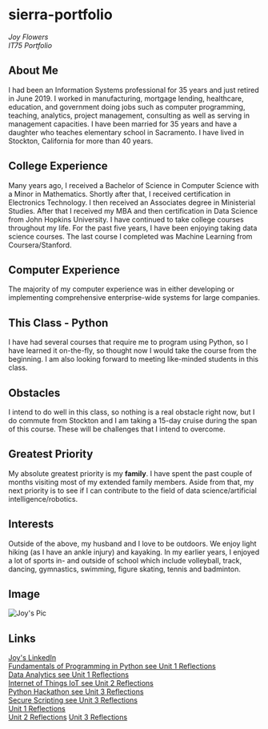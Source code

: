 # sierra-portfolio
*Joy Flowers*  
*IT75 Portfolio*  


## About Me
I had been an Information Systems professional for 35 years and just retired in June 2019. I worked in manufacturing, mortgage lending, healthcare, education, and government doing jobs such as computer programming, teaching, analytics, project management, consulting as well as serving in management capacities. I have been married for 35 years and have a daughter who teaches elementary school in Sacramento. I have lived in Stockton, California for more than 40 years.
## College Experience
Many years ago, I received a Bachelor of Science in Computer Science with a Minor in Mathematics. Shortly after that, I received certification in Electronics Technology. I then received an Associates degree in Ministerial Studies. After that I received my MBA and then certification in Data Science from John Hopkins University. I have continued to take college courses throughout my life. For the past five years, I have been enjoying taking data science courses. The last course I completed was Machine Learning from Coursera/Stanford.
## Computer Experience
The majority of my computer experience was in either developing or implementing comprehensive enterprise-wide systems for large companies.
## This Class - Python
I have had several courses that require me to program using Python, so I have learned it on-the-fly, so thought now I would take the course from the beginning. I am also looking forward to meeting like-minded students in this class.
## Obstacles
I intend to do well in this class, so nothing is a real obstacle right now, but I do commute from Stockton and I am taking a 15-day cruise during the span of this course. These will be challenges that I intend to overcome.
## Greatest Priority
My absolute greatest priority is my **family**. I have spent the past couple of months visiting most of my extended family members. Aside from that, my next priority is to see if I can contribute to the field of data science/artificial intelligence/robotics.
## Interests
Outside of the above, my husband and I love to be outdoors. We enjoy light hiking (as I have an ankle injury) and kayaking. In my earlier years, I enjoyed a lot of sports in- and outside of school which include volleyball, track, dancing, gymnastics, swimming, figure skating, tennis and badminton. 
## Image
![Joy's Pic](https://user-images.githubusercontent.com/12633041/64592650-4dad4400-d361-11e9-87a4-c58f519dbdc0.jpg)
## Links
[Joy's LinkedIn](https://www.linkedin.com/in/joy-flowers-mba-51a38a1a)  
[Fundamentals of Programming in Python see Unit 1 Reflections](Fundamentals_of_Programming_in_Python.md)  
[Data Analytics see Unit 1 Reflections](Data_Analytics.md)  
[Internet of Things IoT see Unit 2 Reflections](Internet_of_Things_IoT.md)  
[Python Hackathon see Unit 3 Reflections](Python_Hackathon.md)  
[Secure Scripting see Unit 3 Reflections](Secure_Scripting.md)  
[Unit 1 Reflections](Unit_1.md)  
[Unit 2 Reflections](Unit_2.md) 
[Unit 3 Reflections](Unit_3.md) 
